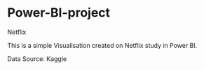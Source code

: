 # Power-BI-project
Netflix

This is a simple Visualisation created on Netflix study in Power BI.

Data Source: Kaggle
